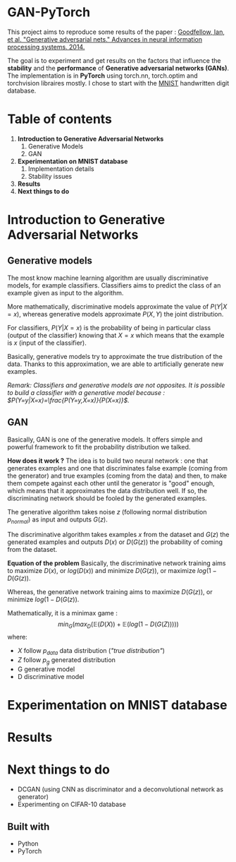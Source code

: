 # GAN-PyTorch


This project aims to reproduce some results of the paper : [Goodfellow, Ian, et al. "Generative adversarial nets." Advances in neural information processing systems. 2014.](http://papers.nips.cc/paper/5423-generative-adversarial-nets.pdf)

The goal is to experiment and get results on the factors that influence the **stability** and the **performance** of **Generative adversarial networks (GANs)**. The implementation is in **PyTorch** using torch.nn, torch.optim and torchvision libraires mostly. I chose to start with the [MNIST](http://yann.lecun.com/exdb/mnist/) handwritten digit database.

 

# Table of contents

 1. **Introduction to Generative Adversarial Networks**
	 1. Generative Models
	 2. GAN 
 2. **Experimentation on MNIST database**
	 1. Implementation details
	 2. Stability issues
 3. **Results**
 4. **Next things to do**


# Introduction to Generative Adversarial Networks

## Generative models

The most know machine learning algorithm are usually discriminative models, for example classifiers. Classifiers aims to predict the class of an example given as input to the algorithm. 

More mathematically, discriminative models approximate the value of $P(Y|X=x)$, whereas generative models approximate $P(X,Y)$ the joint distribution.

For classifiers, $P(Y|X=x)$ is the probability of being in particular class (output of the classifier) knowing that $X=x$ which means that the example is $x$ (input of the classifier).

Basically, generative models try to approximate the true distribution of the data. Thanks to this approximation, we are able to artificially generate new examples.

*Remark: Classifiers and generative models are not opposites. It is possible to build a classifier with a generative model because : $P(Y=y|X=x)=\frac{P(Y=y,X=x)}{P(X=x)}$.*

## GAN


Basically, GAN is one of the generative models. It offers simple and powerful framework to fit the probability distribution we talked.

**How does it work ?**
The idea is to build two neural network : one that generates examples and one that discriminates false example (coming from the generator) and true examples (coming from the data) and then, to make them compete against each other until the generator is "good" enough, which means that it approximates the data distribution well. If so, the discriminating network should be fooled by the generated examples.

The generative algorithm takes noise $z$ (following normal distribution $p_{normal}$) as input and outputs $G(z)$.

The discriminative algorithm takes examples $x$ from the dataset and $G(z)$ the generated examples and outputs $D(x)$ or $D(G(z))$ the probability of coming from the dataset.

**Equation of the problem**
Basically, the discriminative network training aims to maximize $D(x)$, or $log(D(x))$ and minimize $D(G(z))$, or maximize $log(1-D(G(z))$.

Whereas, the generative network training aims to maximize $D(G(z))$, or minimize $log(1-D(G(z))$.


Mathematically, it is a minimax game :
$$min_G (max_D (\mathbb{E}(D(X))+\mathbb{E}(log(1-D(G(Z)))))$$
where: 
 - $X$ follow $p_{data}$ data distribution (*"true distribution"*)
 - $Z$ follow $p_g$ generated distribution
 - G generative model
 - D discriminative model

# Experimentation on MNIST database

# Results

# Next things to do

 - DCGAN (using CNN as discriminator and a deconvolutional network as generator)
 - Experimenting on CIFAR-10 database
 
## Built with
-   Python
-   PyTorch